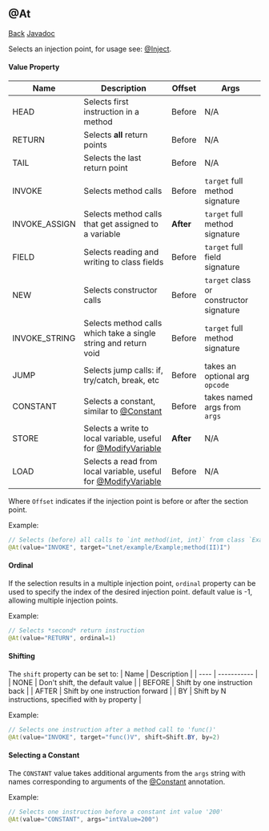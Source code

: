 ## @At
[Back](mixins.md) [Javadoc](https://jenkins.liteloader.com/view/Other/job/Mixin/javadoc/org/spongepowered/asm/mixin/injection/At.html)

Selects an injection point, for usage see: [@Inject](inject.md).

#### Value Property
| Name | Description | Offset | Args |
| ---- | ----------- | ------ | ---- |
| HEAD | Selects first instruction in a method | Before | N/A |
| RETURN | Selects **all** return points | Before | N/A |
| TAIL | Selects the last return point | Before | N/A |
| INVOKE | Selects method calls | Before | `target` full method signature |
| INVOKE_ASSIGN | Selects method calls that get assigned to a variable | **After** | `target` full method signature |
| FIELD | Selects reading and writing to class fields | Before | `target` full field signature |
| NEW | Selects constructor calls | Before | `target` class or constructor signature |
| INVOKE_STRING | Selects method calls which take a single string and return void | Before | `target` full method signature |
| JUMP | Selects jump calls: if, try/catch, break, etc | Before | takes an optional arg `opcode` |
| CONSTANT | Selects a constant, similar to [@Constant](constant.md) | Before | takes named args from `args` |
| STORE | Selects a write to local variable, useful for [@ModifyVariable](modify_variable.md) | **After** | N/A |
| LOAD | Selects a read from local variable, useful for [@ModifyVariable](modify_variable.md) | Before | N/A |

Where `Offset` indicates if the injection point is before or after the section point.

Example:
```java
// Selects (before) all calls to `int method(int, int)` from class `Example`
@At(value="INVOKE", target="Lnet/example/Example;method(II)I")
```

#### Ordinal
If the selection results in a multiple injection point, `ordinal` property can be used to specify the index of the desired injection point. default value is -1, allowing multiple injection points.

Example:
```java
// Selects *second* return instruction
@At(value="RETURN", ordinal=1)
```

#### Shifting
The `shift` property can be set to:
| Name | Description |
| ---- | ----------- |
| NONE | Don't shift, the default value |
| BEFORE | Shift by one instruction back |
| AFTER | Shift by one instruction forward |
| BY | Shift by N instructions, specified with `by` property |

Example:
```java
// Selects one instruction after a method call to 'func()'
@At(value="INVOKE", target="func()V", shift=Shift.BY, by=2)
```

#### Selecting a Constant
The `CONSTANT` value takes additional arguments from the `args` string with names corresponding to arguments of the [@Constant](constant.md) annotation.

Example:
```java
// Selects one instruction before a constant int value '200'
@At(value="CONSTANT", args="intValue=200")
```
